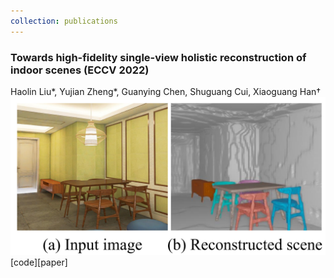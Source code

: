 ```yaml
---
collection: publications
---
```


### Towards high-fidelity single-view holistic reconstruction of indoor scenes (ECCV 2022)
Haolin Liu*, Yujian Zheng*, Guanying Chen, Shuguang Cui, Xiaoguang Han&dagger;
![](/images/instpifu.png)
[code][paper]
